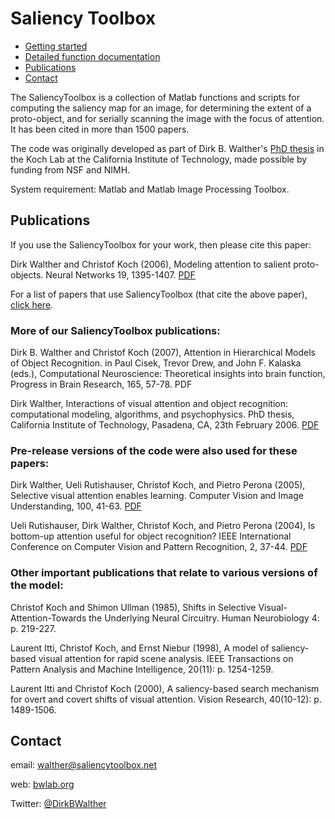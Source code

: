 # Saliency Toolbox

* [Getting started](https://htmlpreview.github.io/?https://github.com/DirkBWalther/SaliencyToolbox/blob/main/doc/index.html)
* [Detailed function documentation](https://htmlpreview.github.io/?https://github.com/DirkBWalther/SaliencyToolbox/blob/main/doc/mdoc/index.html)
* [Publications](#publications)
* [Contact](#contact)

The SaliencyToolbox is a collection of Matlab functions and scripts for computing the saliency map for an image, for determining the extent of a proto-object, and for serially scanning the image with the focus of attention. It has been cited in more than 1500 papers.

The code was originally developed as part of Dirk B. Walther's [PhD thesis](http://resolver.caltech.edu/CaltechETD:etd-03072006-135433) in the Koch Lab at the California Institute of Technology, made possible by funding from NSF and NIMH. 

System requirement: Matlab and Matlab Image Processing Toolbox.

## Publications

If you use the SaliencyToolbox for your work, then please cite this paper:

Dirk Walther and Christof Koch (2006), Modeling attention to salient proto-objects. Neural Networks 19, 1395-1407. [PDF](https://drive.google.com/file/d/1vRF7qviv-RIjoRlDdzOIYWPoXNdgTN9y/view?usp=share_link)

For a list of papers that use SaliencyToolbox (that cite the above paper), [click here](https://scholar.google.com/scholar?oi=bibs&hl=en&cites=442166006058630913).

### More of our SaliencyToolbox publications:

Dirk B. Walther and Christof Koch (2007), Attention in Hierarchical Models of Object Recognition. in Paul Cisek, Trevor Drew, and John F. Kalaska (eds.), Computational Neuroscience: Theoretical insights into brain function, Progress in Brain Research, 165, 57-78. PDF

Dirk Walther, Interactions of visual attention and object recognition: computational modeling, algorithms, and psychophysics. PhD thesis, California Institute of Technology, Pasadena, CA, 23th February 2006. [PDF](http://resolver.caltech.edu/CaltechETD:etd-03072006-135433)

### Pre-release versions of the code were also used for these papers:

Dirk Walther, Ueli Rutishauser, Christof Koch, and Pietro Perona (2005), Selective visual attention enables learning. Computer Vision and Image Understanding, 100, 41-63. [PDF](https://drive.google.com/file/d/1HE-XoZJdfCqGfDHCGQH-BYZL-pV0-ANq/view?usp=share_link)

Ueli Rutishauser, Dirk Walther, Christof Koch, and Pietro Perona (2004), Is bottom-up attention useful for object recognition? IEEE International Conference on Computer Vision and Pattern Recognition, 2, 37-44. [PDF](https://drive.google.com/file/d/1M_TThxA-F6tEepIG79FTsBpf72Equadi/view?usp=share_link)

### Other important publications that relate to various versions of the model:

Christof Koch and Shimon Ullman (1985), Shifts in Selective Visual-Attention-Towards the Underlying Neural Circuitry. Human Neurobiology 4: p. 219-227.

Laurent Itti, Christof Koch, and Ernst Niebur (1998), A model of saliency-based visual attention for rapid scene analysis. IEEE Transactions on Pattern Analysis and Machine Intelligence, 20(11): p. 1254-1259.

Laurent Itti and Christof Koch (2000), A saliency-based search mechanism for overt and covert shifts of visual attention. Vision Research, 40(10-12): p. 1489-1506.

## Contact

email: [walther@saliencytoolbox.net](mailto:walther@saliencytoolbox.net)

web: [bwlab.org](https://www.bwlab.org/)

Twitter: [@DirkBWalther](https://twitter.com/DirkBWalther)
